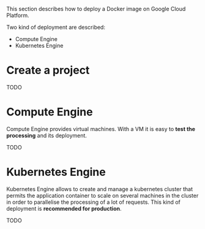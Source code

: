 This section describes how to deploy a Docker image on Google Cloud Platform.

Two kind of deployment are described:

* Compute Engine
* Kubernetes Engine

# Create a project

TODO

# Compute Engine

Compute Engine provides virtual machines. With a VM it is easy to **test the processing** and its deployment.

TODO

# Kubernetes Engine

Kubernetes Engine allows to create and manage a kubernetes cluster that permits the application container to scale on several machines in the cluster in order to parallelise the processing of a lot of requests. This kind of deployment is **recommended for production**.

TODO


